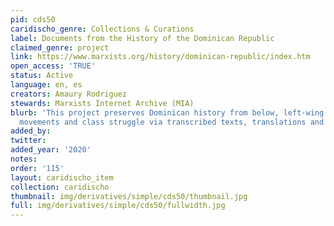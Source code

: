 ```yaml
---
pid: cds50
caridischo_genre: Collections & Curations
label: Documents from the History of the Dominican Republic
claimed_genre: project
link: https://www.marxists.org/history/dominican-republic/index.htm
open_access: 'TRUE'
status: Active
language: en, es
creators: Amaury Rodriguez
stewards: Marxists Internet Archive (MIA)
blurb: 'This project preserves Dominican history from below, left-wing revolutionary
  movements and class struggle via transcribed texts, translations and images. '
added_by: 
twitter: 
added_year: '2020'
notes: 
order: '115'
layout: caridischo_item
collection: caridischo
thumbnail: img/derivatives/simple/cds50/thumbnail.jpg
full: img/derivatives/simple/cds50/fullwidth.jpg
---
```


